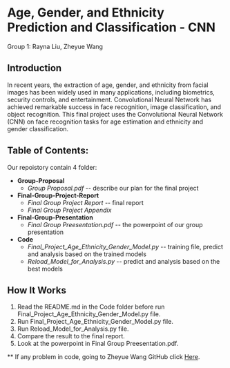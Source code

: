 # Age, Gender, and Ethnicity Prediction and Classification - CNN
Group 1: Rayna Liu, Zheyue Wang
## Introduction
In recent years, the extraction of age, gender, and ethnicity from facial images has
been widely used in many applications, including biometrics, security controls, and
entertainment. Convolutional Neural Network has achieved remarkable success in
face recognition, image classification, and object recognition. This final project uses
the Convolutional Neural Network (CNN) on face recognition tasks for age estimation
and ethnicity and gender classification. 

## Table of Contents:
Our repoistory contain 4 folder:
* **Group-Proposal**
  * *Group Proposal.pdf* -- describe our plan for the final project
* **Final-Group-Project-Report**
  * *Final Group Project Report* -- final report
  * *Final Group Project Appendix*
* **Final-Group-Presentation**
  * *Final Group Preesentation.pdf* -- the powerpoint of our group presentation
* **Code**
  * *Final_Project_Age_Ethnicity_Gender_Model.py* -- training file, predict and analysis based on the trained models
  * *Reload_Model_for_Analysis.py* -- predict and analysis based on the best models

## How It Works
 1. Read the README.md in the Code folder before run Final_Project_Age_Ethnicity_Gender_Model.py file.
 2. Run Final_Project_Age_Ethnicity_Gender_Model.py file.
 3. Run Reload_Model_for_Analysis.py file.
 4. Compare the result to the final report.
 5. Look at the powerpoint in Final Group Preesentation.pdf.
 
 
 ** If any problem in code, going to Zheyue Wang GitHub click [Here](https://github.com/zheyue/Final-Project-Group1).
 
